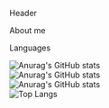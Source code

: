 Header 

About me 



Languages 



![Anurag's GitHub stats](https://github-readme-stats.vercel.app/api?username=BarsbekKamalov&show_icons=true&theme=dark)
<br/>
![Anurag's GitHub stats](https://github-readme-stats.vercel.app/api?username=BarsbekKamalov&show_icons=true&theme=radical)
<br /> 
![Anurag's GitHub stats](https://github-readme-stats.vercel.app/api?username=BarsbekKamalov&show_icons=true&theme=merko)
<br/>
![Top Langs](https://github-readme-stats.vercel.app/api/top-langs/?username=BarsbekKamalov&layout=compact)
